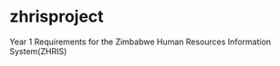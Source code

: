 zhrisproject
============

Year 1 Requirements for the Zimbabwe Human Resources Information System(ZHRIS)